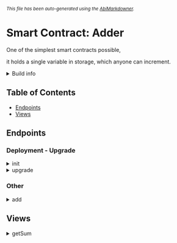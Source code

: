 <sub>*This file has been auto-generated using the [AbiMarkdowner](https://github.com/0xk0stas/AbiMarkdowner).*</sub>

# Smart Contract: Adder

One of the simplest smart contracts possible,

it holds a single variable in storage, which anyone can increment.
<details>
<summary>Build info</summary>

- **Rustc Version**: 1.79.0
- **Commit Hash**: 129f3b9964af4d4a709d1383930ade12dfe7c081
- **Commit Date**: 2024-06-10
- **Channel**: Stable

- **Framework**: multiversx-sc
- **Version**: 0.52.3
</details>

## Table of Contents

- [Endpoints](#endpoints)
- [Views](#views)
## Endpoints

### Deployment - Upgrade

<details>
<summary>init</summary>

#### Inputs:
| Type | Optional | List | MultiValue | Raw Type |
| - | - | - | - | - |
| BigUint |  |  |  |  |

</details>

<details>
<summary>upgrade</summary>

#### Inputs:
| Type | Optional | List | MultiValue | Raw Type |
| - | - | - | - | - |
| BigUint |  |  |  |  |

</details>

### Other

<details>
<summary>add</summary>

Add desired amount to the storage variable.
#### Inputs:
| Name | Type | Optional | List | MultiValue | Raw Type |
| - | - | - | - | - | - |
| value | BigUint |  |  |  |  |


</details>

## Views

<details>
<summary>getSum</summary>

#### Outputs:
| Type | Optional | List | MultiValue | Raw Type |
| - | - | - | - | - |
| BigUint |  |  |  |  |


</details>

